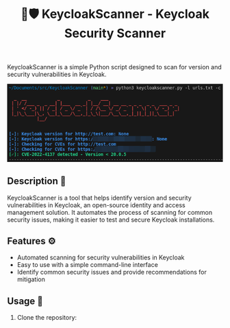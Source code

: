 <h1 align="center">
    <br>
        🔑🛡️ KeycloakScanner - Keycloak Security Scanner
    <br>
    <br>
</h1>

KeycloakScanner is a simple Python script designed to scan for version and security vulnerabilities in Keycloak.

![alt text](images/KeycloakScanner.png)

## Description 📝

KeycloakScanner is a tool that helps identify version and security vulnerabilities in Keycloak, an open-source identity and access management solution. It automates the process of scanning for common security issues, making it easier to test and secure Keycloak installations.

## Features ⚙️

- Automated scanning for security vulnerabilities in Keycloak
- Easy to use with a simple command-line interface
- Identify common security issues and provide recommendations for mitigation

## Usage 🚀

1. Clone the repository:
